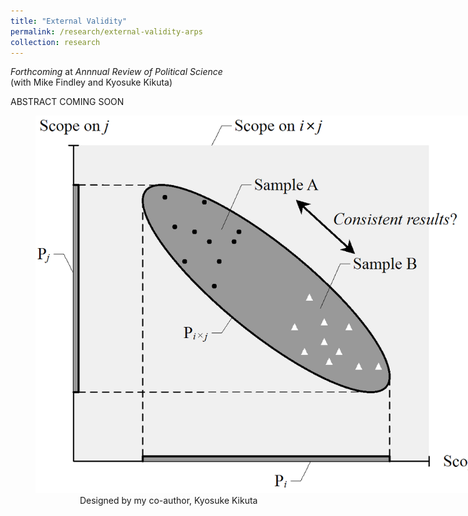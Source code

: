 ```yaml
---
title: "External Validity"
permalink: /research/external-validity-arps
collection: research
---
```

*Forthcoming* at *Annnual Review of Political Science*  
(with Mike Findley and Kyosuke Kikuta)

ABSTRACT COMING SOON

  
<figure style="width: 769px; height: 550px"  class="align-center">
  <img src="/images/ev.png" alt="" />
  <figcaption> &nbsp; &nbsp; &nbsp; &nbsp; &nbsp; &nbsp; &nbsp; &nbsp; &nbsp; Designed by my co-author, Kyosuke Kikuta</figcaption>
</figure>